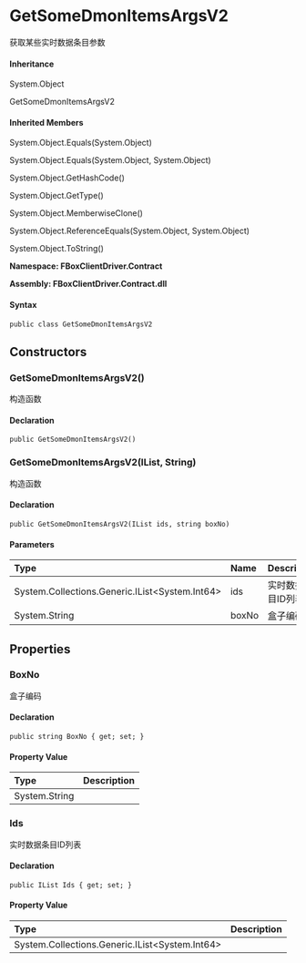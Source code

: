 # GetSomeDmonItemsArgsV2

获取某些实时数据条目参数

#### Inheritance

System.Object

GetSomeDmonItemsArgsV2

#### Inherited Members

System.Object.Equals\(System.Object\)

System.Object.Equals\(System.Object, System.Object\)

System.Object.GetHashCode\(\)

System.Object.GetType\(\)

System.Object.MemberwiseClone\(\)

System.Object.ReferenceEquals\(System.Object, System.Object\)

System.Object.ToString\(\)

**Namespace: FBoxClientDriver.Contract**

**Assembly: FBoxClientDriver.Contract.dll**

#### Syntax <a id="FBoxClientDriver_Contract_GetSomeDmonItemsArgsV2_syntax"></a>

```text
public class GetSomeDmonItemsArgsV2
```

## Constructors <a id="constructors"></a>

### GetSomeDmonItemsArgsV2\(\) <a id="FBoxClientDriver_Contract_GetSomeDmonItemsArgsV2__ctor"></a>

构造函数

#### Declaration

```text
public GetSomeDmonItemsArgsV2()
```

### GetSomeDmonItemsArgsV2\(IList, String\) <a id="FBoxClientDriver_Contract_GetSomeDmonItemsArgsV2__ctor_System_Collections_Generic_IList_System_Int64__System_String_"></a>

构造函数

#### Declaration

```text
public GetSomeDmonItemsArgsV2(IList ids, string boxNo)
```

#### Parameters

| Type | Name | Description |
| :--- | :--- | :--- |
| System.Collections.Generic.IList&lt;System.Int64&gt; | ids | 实时数据条目ID列表 |
| System.String | boxNo | 盒子编码 |

## Properties <a id="properties"></a>

### BoxNo <a id="FBoxClientDriver_Contract_GetSomeDmonItemsArgsV2_BoxNo"></a>

盒子编码

#### Declaration

```text
public string BoxNo { get; set; }
```

#### Property Value

| Type | Description |
| :--- | :--- |
| System.String |  |

### Ids <a id="FBoxClientDriver_Contract_GetSomeDmonItemsArgsV2_Ids"></a>

实时数据条目ID列表

#### Declaration

```text
public IList Ids { get; set; }
```

#### Property Value

| Type | Description |
| :--- | :--- |
| System.Collections.Generic.IList&lt;System.Int64&gt; |  |

